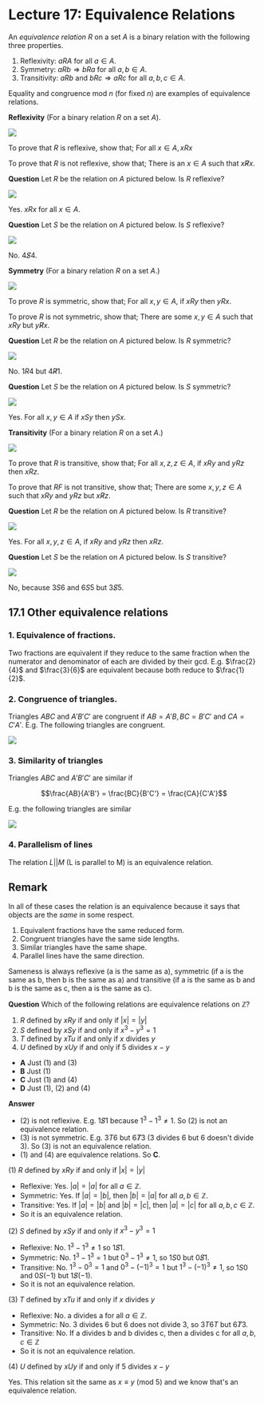 # Lecture 17: Equivalence Relations

An _equivalence relation_ $R$ on a set $A$ is a binary relation with the
following three properties.

1. Reflexivity: $aRA$ for all $a \in A$.
2. Symmetry: $aRb \Rightarrow bRa$ for all $a,b \in A$.
3. Transitivity: $aRb$ and $bRc \Rightarrow aRc$ for all $a,b,c \in A$.

Equality and congruence mod $n$ (for fixed $n$) are examples of equivalence
relations.

**Reflexivity** (For a binary relation $R$ on a set $A$).

![](images/L17-P4.png)

To prove that $R$ is reflexive, show that; For all $x \in A, xRx$

To prove that $R$ is not reflexive, show that; There is an $x \in A$ such that
$x \not R x$.

**Question** Let $R$ be the relation on $A$ pictured below. Is $R$ reflexive?

![](images/L17-P5-1.png)

Yes. $xRx$ for all $x \in A$.

**Question** Let $S$ be the relation on $A$ pictured below. Is $S$ reflexive?

![](images/L17-P5-2.png)

No. $4 \not S 4$.

**Symmetry** (For a binary relation $R$ on a set $A$.)

![](images/L17-P6.png)

To prove $R$ is symmetric, show that; For all $x, y \in A$, if $xRy$ then
$yRx$.

To prove $R$ is not symmetric, show that; There are some $x,y \in A$ such that
$xRy$ but $y \not R x$.

**Question** Let $R$ be the relation on $A$ pictured below. Is $R$ symmetric?

![](images/L17-P7-1.png)

No. $1R4$ but $4 \not R 1$.

**Question** Let $S$ be the relation on $A$ pictured below. Is $S$ symmetric?

![](images/L17-P7-2.png)

Yes. For all $x,y \in A$ if $xSy$ then $ySx$.

**Transitivity** (For a binary relation $R$ on a set $A$.)

![](images/L17-P9.png)

To prove that $R$ is transitive, show that; For all $x,z,z \in A$, if $xRy$ and
$yRz$ then $xRz$.

To prove that $RF$ is not transitive, show that; There are some $x,y,z \in A$
such that $xRy$ and $yRz$ but $x \not R z$.

**Question** Let $R$ be the relation on $A$ pictured below. Is $R$ transitive?

![](images/L17-P10-1.png)

Yes. For all $x,y,z \in A$, if $xRy$ and $yRz$ then $xRz$.

**Question** Let $S$ be the relation on $A$ pictured below. Is $S$ transitive?

![](images/L17-P10-2.png)

No, because $3S6$ and $6S5$ but $3 \not S 5$.

## 17.1 Other equivalence relations

### 1. Equivalence of fractions.

Two fractions are equivalent if they reduce to the same fraction when the
numerator and denominator of each are divided by their gcd. E.g. $\frac{2}{4}$
and $\frac{3}{6}$ are equivalent because both reduce to $\frac{1}{2}$.

### 2. Congruence of triangles.

Triangles $ABC$ and $A'B'C'$ are congruent if $AB = A'B, BC = B'C'$ and $CA =
C'A'$. E.g. The following triangles are congruent.

![](images/L17-P11.png)

### 3. Similarity of triangles

Triangles $ABC$ and $A'B'C'$ are similar if

$$\frac{AB}{A'B'} = \frac{BC}{B'C'} = \frac{CA}{C'A'}$$

E.g. the following triangles are similar

![](images/L17-P12.png)

### 4. Parallelism of lines

The relation $L||M$ (L is parallel to M) is an equivalence relation.

## Remark

In all of these cases the relation is an equivalence because it says that
objects are the _same_ in some respect.

1. Equivalent fractions have the same reduced form.
2. Congruent triangles have the same side lengths.
3. Similar triangles have the same shape.
4. Parallel lines have the same direction.

Sameness is always reflexive (a is the same as a), symmetric (if a is the same
as b, then b is the same as a) and transitive (if a is the same as b and b is
the same as c, then a is the same as c).

**Question** Which of the following relations are equivalence relations on
$\mathbb{Z}$?

1. $R$ defined by $xRy$ if and only if $|x| = |y|$
2. $S$ defined by $xSy$ if and only if $x^3 - y^3 = 1$
3. $T$ defined by $xTu$ if and only if $x$ divides $y$
4. $U$ defined by $xUy$ if and only if 5 divides $x-y$

- **A** Just (1) and (3)
- **B** Just (1)
- **C** Just (1) and (4)
- **D** Just (1), (2) and (4)

**Answer**

- (2) is not reflexive. E.g. $1 \not S 1$ because $1^3 - 1^3 \not = 1$. So (2)
  is not an equivalence relation.
- (3) is not symmetric. E.g. $3T6$ but $6\not T 3$ (3 divides 6 but 6 doesn't
  divide 3). So (3) is not an equivalence relation.
- (1) and (4) are equivalence relations. So **C**.

(1) $R$ defined by $xRy$ if and only if $|x| = |y|$

- Reflexive: Yes. $|a| = |a|$ for all $a \in \mathbb{Z}$.
- Symmetric: Yes. If $|a| = |b|$, then $|b| = |a|$ for all $a,b \in \mathbb{Z}$.
- Transitive: Yes. If $|a| = |b|$ and $|b| = |c|$, then $|a| = |c|$ for all
  $a,b,c \in \mathbb{Z}$.
- So it is an equivalence relation.

(2) $S$ defined by $xSy$ if and only if $x^3 - y^3 = 1$

- Reflexive: No. $1^3 - 1^3 \not = 1$ so $1 \not S 1$.
- Symmetric: No. $1^3 - 1^3 = 1$ but $0^3 - 1^3 \not = 1$, so $1S0$ but $0 \not
  S1$.
- Transitive: No. $1^3 - 0^3 = 1$ and $0^3 - (-1)^3 = 1$ but $1^3 - (-1)^3 \not
  = 1$, so $1S0$ and $0S(-1)$ but $1 \not S(-1)$.
- So it is not an equivalence relation.

(3) $T$ defined by $xTu$ if and only if $x$ divides $y$

- Reflexive: No. a divides a for all $a \in \mathbb{Z}$.
- Symmetric: No. 3 divides 6 but 6 does not divide 3, so $3T6T$ but $6 \not T
  3$.
- Transitive: No. If a divides b and b divides c, then a divides c for all
  $a,b,c \in \mathbb{Z}$
- So it is not an equivalence relation.

(4) $U$ defined by $xUy$ if and only if 5 divides $x-y$

Yes. This relation sit the same as $x \equiv y$ (mod 5) and we know that's an
equivalence relation.
